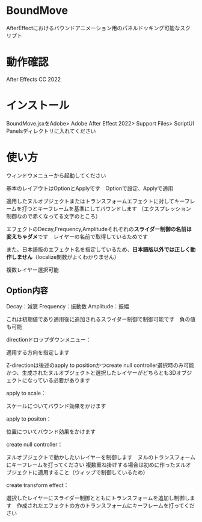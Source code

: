 # BoundMove

AfterEffectにおけるバウンドアニメーション用のパネルドッキング可能なスクリプト

# 動作確認

After Effects CC 2022

# インストール

BoundMove.jsxをAdobe> Adobe After Effect 2022> Support Files> ScriptUI Panelsディレクトリに入れてください

# 使い方

ウィンドウメニューから起動してください

基本のレイアウトはOptionとApplyです　Optionで設定、Applyで適用

適用したヌルオブジェクトまたはトランスフォームエフェクトに対してキーフレームを打つとキーフレームを基準にしてバウンドします
（エクスプレッション制御なので赤くなってる文字のところ）

エフェクトのDecay,Frequency,Amplitudeそれぞれの**スライダー制御の名前は変えちゃダメ**です　レイヤーの名前で取得しているためです

また、日本語版のエフェクト名を指定しているため、**日本語版以外では正しく動作しません**（localize関数がよくわかりません）

複数レイヤー選択可能

## Option内容

Decay：減衰
Frequency：振動数
Amplitude：振幅

これは初期値であり適用後に追加されるスライダー制御で制御可能です　負の値も可能

directionドロップダウンメニュー：

適用する方向を指定します

Z-directionは後述のapply to positionかつcreate null controller選択時のみ可能かつ、生成されたヌルオブジェクトと選択したレイヤーがどちらとも3Dオブジェクトになっている必要があります

apply to scale：

スケールについてバウンド効果をかけます

apply to positon：

位置についてバウンド効果をかけます

create null controller：

ヌルオブジェクトで動かしたいレイヤーを制御します　ヌルのトランスフォームにキーフレームを打ってください
複数重ね掛けする場合は初めに作ったヌルオブジェクトに適用すること（ウィップで制御しているため）

create transform effect：

選択したレイヤーにスライダー制御とともにトランスフォームを追加し制御します　作成されたエフェクトの方のトランスフォームにキーフレームを打ってください



